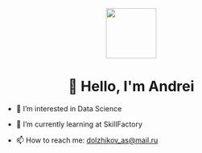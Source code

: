 <div id="header" align="center">
  <img src="https://media.giphy.com/media/kyKuZzsa6bShl3SaHe/giphy.gif" width="100"/>
</div>

<div id="badges" align="center">
    <img src="https://komarev.com/ghpvc/?username=AndreiDS63&style=flat-square&color=blue" alt=""/>
    <h1>
    👋 Hello, I'm Andrei 
    </h1>
</div>


- 👀 I’m interested in Data Science
- 🌱 I’m currently learning at SkillFactory

- 📫 How to reach me: dolzhikov_as@mail.ru



<!---
AndreiDS63/AndreiDS63 is a ✨ special ✨ repository because its `README.md` (this file) appears on your GitHub profile.
You can click the Preview link to take a look at your changes.
--->
